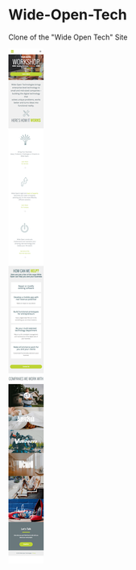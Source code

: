 # Wide-Open-Tech
Clone of the "Wide Open Tech" Site

![Alt text](./img/wide-open-tech-html-css-clone.png?raw=true?raw=true)
